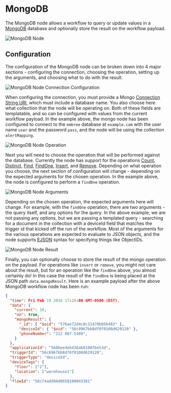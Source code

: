 # MongoDB

The MongoDB node allows a workflow to query or update values in a [MongoDB](https://www.mongodb.com/) database and optionally store the result on the workflow payload.

![MongoDB Node](/images/workflows/data/mongodb-node.png "MongoDB Node")

## Configuration

The configuration of the MongoDB node can be broken down into 4 major sections - configuring the connection, choosing the operation, setting up the arguments, and choosing what to do with the result.

![MongoDB Node Connection Configuration](/images/workflows/data/mongodb-node-connection.png "MongoDB Node Connection Configuration")

When configuring the connection, you must provide a Mongo [Connection String URI](https://docs.mongodb.com/manual/reference/connection-string/), which must include a database name. You also choose here what collection that the node will be operating on.  Both of these fields are templatable, and so can be configured with values from the current workflow payload.  In the example above, the mongo node has been configured to connect to the `embree` database at `example.com` with the user name `user` and the password `pass`, and the node will be using the collection `alertMapping`.

![MongoDB Node Operation](/images/workflows/data/mongodb-node-operation.png "MongoDB Node Operation")

Next you will need to choose the operation that will be performed against the database.  Currently the node has support for the operations [Count](http://mongodb.github.io/node-mongodb-native/2.0/api/Collection.html#count), [Distinct](http://mongodb.github.io/node-mongodb-native/2.0/api/Collection.html#distinct), [Find](http://mongodb.github.io/node-mongodb-native/2.0/api/Collection.html#find), [FindOne](http://mongodb.github.io/node-mongodb-native/2.0/api/Collection.html#findOne), [Insert](http://mongodb.github.io/node-mongodb-native/2.0/api/Collection.html#insert), and [Remove](http://mongodb.github.io/node-mongodb-native/2.0/api/Collection.html#remove).  Depending on what operation you choose, the next section of configuration will change - depending on the expected arguments for the chosen operation.  In the example above, the node is configured to perform a `findOne` operation.

![MongoDB Node Arguments](/images/workflows/data/mongodb-node-arguments.png "MongoDB Node Arguments")

Depending on the chosen operation, the expected arguments here will change.  For example,
with the `findOne` operation, there are two arguments - the query itself, and any options
for the query.  In the above example, we are not passing any options, but we are passing
a templated query - searching for a document in the collection with a deviceId field that
matches the trigger id that kicked off the run of the workflow.  Most of the arguments for the various operations are expected to evaluate to JSON objects, and the node supports [EJSON](https://docs.mongodb.com/manual/reference/mongodb-extended-json/) syntax for specifying things like ObjectIDs.

![MongoDB Node Result](/images/workflows/data/mongodb-node-result.png "MongoDB Node Result")

Finally, you can optionally choose to store the result of the mongo operation on the payload.  For operations like `insert` or `remove`, you might not care about the result, but for an operation like the `findOne` above, you almost certainly do! In this case the result of the `findOne` is being placed at the JSON path `data.mongoResult`. Here is an example payload after the above MongoDB workflow node has been run:

```json
{
  "time": Fri Feb 19 2016 17:26:00 GMT-0500 (EST),
  "data": {
    "current": 10,
    "on": true,
    "mongoResult": {
      "_id": { "$oid": "576ae72d4c0c31470b856483" },
      "deviceId": { "$oid": "56c8967bb8df0f0100d629120" },
      "phoneNumber": "212 867-5309",
    }
  },
  "applicationId": "568beedeb436ab01007be53d",
  "triggerId": "56c8967bb8df0f0100d629120",
  "triggerType": "deviceId",
  "deviceTags": {
    "floor": ["2"],
    "location": ["warehouse1"]
  },
  "flowId": "56c74add04d0b50100043381"
}
```
